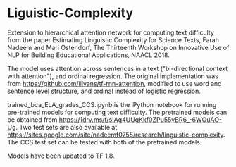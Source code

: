 # Liguistic-Complexity

Extension to hierarchical attention network for computing text difficulty from the paper Estimating Linguistic Complexity for Science Texts, Farah Nadeem and Mari Ostendorf, The Thirteenth Workshop on Innovative Use of NLP for Building Educational Applications, NAACL 2018. 

The model uses attention across sentences in a text ("bi-directional context with attention"), and ordinal regression. The original implementation was from https://github.com/ilivans/tf-rnn-attention, modified to use word and sentence level structure, and ordinal instead of logistic regression. 

trained_bca_ELA_grades_CCS.ipynb is the iPython notebook for running pre-trained models for computing text difficulty. The pretrained models can be obtained from https://1drv.ms/f/s!Ag4UUgKkf0ZPu55vBR6_-6WOuAO-Ug. Two test sets are also available at https://sites.google.com/site/nadeemf0755/research/linguistic-complexity. The CCS test set can be tested with both of the pretrained models. 

Models have been updated to TF 1.8.

